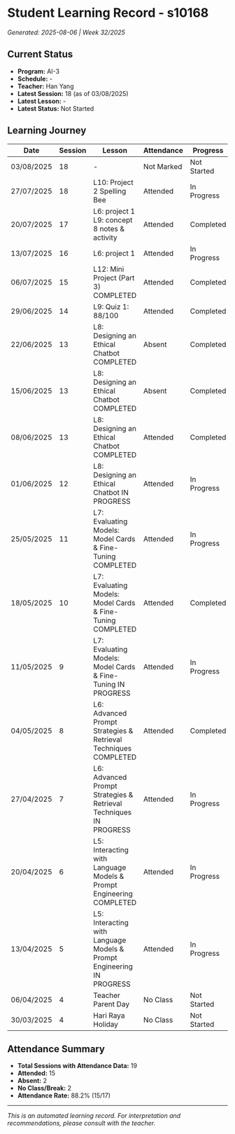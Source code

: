 # Student Learning Record - s10168
*Generated: 2025-08-06 | Week 32/2025*

## Current Status
- **Program:** AI-3
- **Schedule:**  -
- **Teacher:** Han Yang
- **Latest Session:** 18 (as of 03/08/2025)
- **Latest Lesson:** -
- **Latest Status:** Not Started

## Learning Journey
| Date | Session | Lesson | Attendance | Progress |
|------|---------|--------|------------|----------|
| 03/08/2025 | 18 | - | Not Marked | Not Started |
| 27/07/2025 | 18 | L10: Project 2 Spelling Bee | Attended | In Progress |
| 20/07/2025 | 17 | L6: project 1 L9: concept 8 notes & activity | Attended | Completed |
| 13/07/2025 | 16 | L6: project 1 | Attended | In Progress |
| 06/07/2025 | 15 | L12: Mini Project (Part 3) COMPLETED | Attended | Completed |
| 29/06/2025 | 14 | L9: Quiz 1: 88/100 | Attended | Completed |
| 22/06/2025 | 13 | L8: Designing an Ethical Chatbot COMPLETED | Absent | Completed |
| 15/06/2025 | 13 | L8: Designing an Ethical Chatbot COMPLETED | Absent | Completed |
| 08/06/2025 | 13 | L8: Designing an Ethical Chatbot COMPLETED | Attended | Completed |
| 01/06/2025 | 12 | L8: Designing an Ethical Chatbot IN PROGRESS | Attended | In Progress |
| 25/05/2025 | 11 | L7: Evaluating Models: Model Cards & Fine-Tuning COMPLETED | Attended | In Progress |
| 18/05/2025 | 10 | L7: Evaluating Models: Model Cards & Fine-Tuning COMPLETED | Attended | Completed |
| 11/05/2025 | 9 | L7: Evaluating Models: Model Cards & Fine-Tuning IN PROGRESS | Attended | In Progress |
| 04/05/2025 | 8 | L6: Advanced Prompt Strategies & Retrieval Techniques COMPLETED | Attended | Completed |
| 27/04/2025 | 7 | L6: Advanced Prompt Strategies & Retrieval Techniques IN PROGRESS | Attended | In Progress |
| 20/04/2025 | 6 | L5: Interacting with Language Models & Prompt Engineering COMPLETED | Attended | In Progress |
| 13/04/2025 | 5 | L5: Interacting with Language Models & Prompt Engineering IN PROGRESS | Attended | In Progress |
| 06/04/2025 | 4 | Teacher Parent Day | No Class | Not Started |
| 30/03/2025 | 4 | Hari Raya Holiday | No Class | Not Started |

## Attendance Summary
- **Total Sessions with Attendance Data:** 19
- **Attended:** 15
- **Absent:** 2
- **No Class/Break:** 2
- **Attendance Rate:** 88.2% (15/17)

---
*This is an automated learning record. For interpretation and recommendations, please consult with the teacher.*
